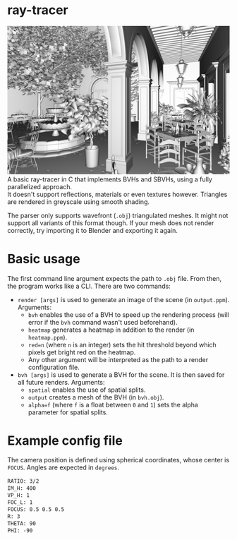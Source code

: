 # ray-tracer
![San Miguel](screenshots/san_miguel.png)
A basic ray-tracer in C that implements BVHs and SBVHs, using a fully parallelized approach.  
It doesn't support reflections, materials or even textures however. Triangles are rendered in greyscale using smooth shading.

The parser only supports wavefront (`.obj`) triangulated meshes. It might not support all variants of this format though. If your mesh does not render correctly, try importing it to Blender and exporting it again.

# Basic usage
The first command line argument expects the path to `.obj` file. From then, the program works like a CLI. There are two commands:
* `render [args]` is used to generate an image of the scene (in `output.ppm`). Arguments:
  * `bvh` enables the use of a BVH to speed up the rendering process (will error if the `bvh` command wasn't used beforehand).
  * `heatmap` generates a heatmap in addition to the render (in `heatmap.ppm`).
  * `red=n` (where `n` is an integer) sets the hit threshold beyond which pixels get bright red on the heatmap.
  * Any other argument will be interpreted as the path to a render configuration file.
* `bvh [args]` is used to generate a BVH for the scene. It is then saved for all future renders. Arguments:
  * `spatial` enables the use of spatial splits.
  * `output` creates a mesh of the BVH (in `bvh.obj`).
  * `alpha=f` (where `f` is a float between `0` and `1`) sets the alpha parameter for spatial splits.

# Example config file
The camera position is defined using spherical coordinates, whose center is `FOCUS`. Angles are expected in `degrees`.
```
RATIO: 3/2
IM_H: 400
VP_H: 1
FOC_L: 1
FOCUS: 0.5 0.5 0.5
R: 3
THETA: 90
PHI: -90
```
